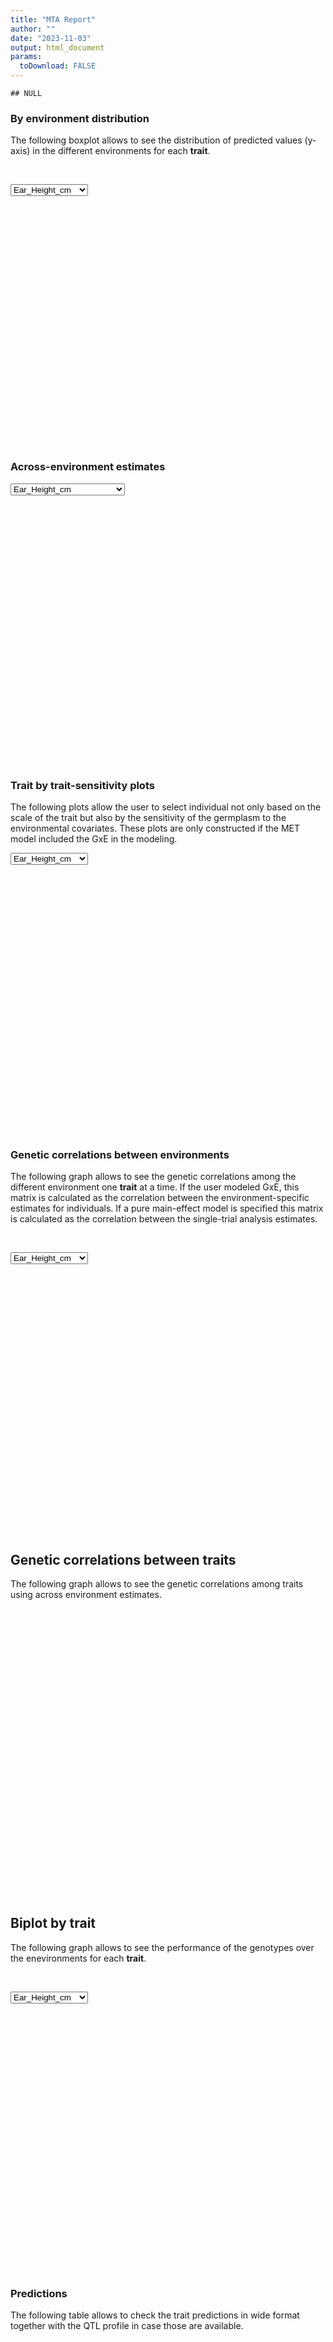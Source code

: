 ```yaml
---
title: "MTA Report"
author: ""
date: "2023-11-03"
output: html_document
params:
  toDownload: FALSE
---
```

  







```
## NULL
```

### By environment distribution

The following boxplot allows to see the distribution of predicted values (y-axis) in the different environments for each **trait**.

<p>&nbsp;</p>
  
<!--html_preserve--><div class="form-group shiny-input-container">
<label class="control-label" id="mtaApp_1-traitMta-label" for="mtaApp_1-traitMta"></label>
<div>
<select id="mtaApp_1-traitMta" class="shiny-input-select"><option value="Ear_Height_cm" selected>Ear_Height_cm</option>
<option value="Plant_Height_cm">Plant_Height_cm</option>
<option value="Yield_Mg_ha">Yield_Mg_ha</option></select>
<script type="application/json" data-for="mtaApp_1-traitMta" data-nonempty="">{"plugins":["selectize-plugin-a11y"]}</script>
</div>
</div><!--/html_preserve-->

<!--html_preserve--><div class="shiny-plot-output html-fill-item" id="mtaApp_1-outf6f9a229f0270cf4" style="width:100%;height:400px;"></div><!--/html_preserve-->

### Across-environment estimates

<!--html_preserve--><div class="form-group shiny-input-container">
<label class="control-label" id="mtaApp_1-traitMta2-label" for="mtaApp_1-traitMta2"></label>
<div>
<select id="mtaApp_1-traitMta2" class="shiny-input-select"><option value="Ear_Height_cm" selected>Ear_Height_cm</option>
<option value="Plant_Height_cm-envIndex">Plant_Height_cm-envIndex</option>
<option value="Ear_Height_cm-envIndex">Ear_Height_cm-envIndex</option>
<option value="Yield_Mg_ha-envIndex">Yield_Mg_ha-envIndex</option>
<option value="Plant_Height_cm">Plant_Height_cm</option>
<option value="Yield_Mg_ha">Yield_Mg_ha</option></select>
<script type="application/json" data-for="mtaApp_1-traitMta2" data-nonempty="">{"plugins":["selectize-plugin-a11y"]}</script>
</div>
</div><!--/html_preserve-->

<!--html_preserve--><div class="shiny-plot-output html-fill-item" id="mtaApp_1-outcfb56268ae6dc3ac" style="width:100%;height:400px;"></div><!--/html_preserve-->


<p>&nbsp;</p>
  


### Trait by trait-sensitivity plots

The following plots allow the user to select individual not only based on the scale of the trait but also by the sensitivity of the germplasm to the environmental covariates. These plots are only constructed if the MET model included the GxE in the modeling.


<!--html_preserve--><div class="form-group shiny-input-container">
<label class="control-label" id="mtaApp_1-traitMta3-label" for="mtaApp_1-traitMta3"></label>
<div>
<select id="mtaApp_1-traitMta3" class="shiny-input-select"><option value="Ear_Height_cm" selected>Ear_Height_cm</option>
<option value="Plant_Height_cm">Plant_Height_cm</option>
<option value="Yield_Mg_ha">Yield_Mg_ha</option></select>
<script type="application/json" data-for="mtaApp_1-traitMta3" data-nonempty="">{"plugins":["selectize-plugin-a11y"]}</script>
</div>
</div><!--/html_preserve-->

<!--html_preserve--><div class="shiny-plot-output html-fill-item" id="mtaApp_1-out865721e946b16116" style="width:100%;height:400px;"></div><!--/html_preserve-->


<p>&nbsp;</p>
  
### Genetic correlations between environments
  
The following graph allows to see the genetic correlations among the different environment one **trait** at a time. If the user modeled GxE, this matrix is calculated as the correlation between the environment-specific estimates for individuals. If a pure main-effect model is specified this matrix is calculated as the correlation between the single-trial analysis estimates.

<p>&nbsp;</p>
  
<!--html_preserve--><div class="form-group shiny-input-container">
<label class="control-label" id="mtaApp_1-traitPredictionsCorrelation-label" for="mtaApp_1-traitPredictionsCorrelation"></label>
<div>
<select id="mtaApp_1-traitPredictionsCorrelation" class="shiny-input-select"><option value="Ear_Height_cm" selected>Ear_Height_cm</option>
<option value="Plant_Height_cm">Plant_Height_cm</option>
<option value="Yield_Mg_ha">Yield_Mg_ha</option></select>
<script type="application/json" data-for="mtaApp_1-traitPredictionsCorrelation" data-nonempty="">{"plugins":["selectize-plugin-a11y"]}</script>
</div>
</div><!--/html_preserve-->


<!--html_preserve--><div class="plotly html-widget html-widget-output shiny-report-size shiny-report-theme html-fill-item" id="mtaApp_1-outccde21adda2fac79" style="width:100%;height:400px;"></div><!--/html_preserve-->

<p>&nbsp;</p>
  
## Genetic correlations between traits
  
The following graph allows to see the genetic correlations among traits using across environment estimates.

<p>&nbsp;</p>
  
<!--html_preserve--><div class="plotly html-widget html-widget-output shiny-report-size shiny-report-theme html-fill-item" id="mtaApp_1-outecef227e2e654b03" style="width:100%;height:400px;"></div><!--/html_preserve-->

<p>&nbsp;</p>
  
## Biplot by trait
  
The following graph allows to see the performance of the genotypes over the enevironments for each **trait**.

<p>&nbsp;</p>
  
<!--html_preserve--><div class="form-group shiny-input-container">
<label class="control-label" id="mtaApp_1-traitBiplot-label" for="mtaApp_1-traitBiplot"></label>
<div>
<select id="mtaApp_1-traitBiplot" class="shiny-input-select"><option value="Ear_Height_cm" selected>Ear_Height_cm</option>
<option value="Plant_Height_cm">Plant_Height_cm</option>
<option value="Yield_Mg_ha">Yield_Mg_ha</option></select>
<script type="application/json" data-for="mtaApp_1-traitBiplot" data-nonempty="">{"plugins":["selectize-plugin-a11y"]}</script>
</div>
</div><!--/html_preserve-->

<!--html_preserve--><div class="plotly html-widget html-widget-output shiny-report-size shiny-report-theme html-fill-item" id="mtaApp_1-out8837e13959d6bdef" style="width:100%;height:400px;"></div><!--/html_preserve-->


<p>&nbsp;</p>
  
### Predictions 
  
The following table allows to check the trait predictions in wide format together with the QTL profile in case those are available.

<p>&nbsp;</p>
  
<!--html_preserve--><div class="datatables html-widget html-widget-output shiny-report-size html-fill-item" id="mtaApp_1-out838a1c4bbb39d9bd" style="width:100%;height:auto;"></div><!--/html_preserve-->




